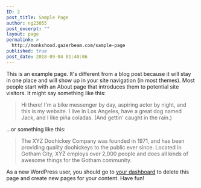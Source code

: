```yaml
---
ID: 2
post_title: Sample Page
author: ng23055
post_excerpt: ""
layout: page
permalink: >
  http://monkshood.gazerbeam.com/sample-page
published: true
post_date: 2018-09-04 01:40:06
---
```

This is an example page. It's different from a blog post because it will stay in one place and will show up in your site navigation (in most themes). Most people start with an About page that introduces them to potential site visitors. It might say something like this:

<blockquote>Hi there! I'm a bike messenger by day, aspiring actor by night, and this is my website. I live in Los Angeles, have a great dog named Jack, and I like pi&#241;a coladas. (And gettin' caught in the rain.)</blockquote>

...or something like this:

<blockquote>The XYZ Doohickey Company was founded in 1971, and has been providing quality doohickeys to the public ever since. Located in Gotham City, XYZ employs over 2,000 people and does all kinds of awesome things for the Gotham community.</blockquote>

As a new WordPress user, you should go to <a href="http://monkshood.gazerbeam.com/wp-admin/">your dashboard</a> to delete this page and create new pages for your content. Have fun!